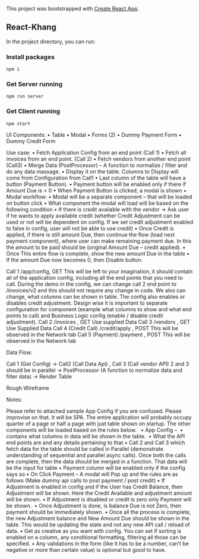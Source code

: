 This project was bootstrapped with [Create React App](https://github.com/facebook/create-react-app).

## React-Khang

In the project directory, you can run:

### Install packages

`npm i`

### Get Server running

`npm run server`

### Get Client running

`npm start`

UI Components:
	•	Table
	•	Modal
	•	Forms (2)
	•	Dummy Payment Form
	•	Dummy Credit Form

Use case:
	•	Fetch Application Config from an end point (Call 1)
	•	Fetch all invoices from an end point. (Call 2)
	•	Fetch vendors from another end point (Call3) 
	•	Merge Data (PostProcessor) – A function to normalize / filter and do any data massage.
	•	Display it on the table. Columns to Display will come from Configuration from Call1
	•	Last column of the table will have a button (Payment Button).
	•	Payment button will be enabled only if there if Amount Due is > 0
	•	When Payment Button is clicked, a modal is shown
	•	Modal workflow:
	•	Modal will be a separate component – that will be loaded on button click
	•	What component the modal will load will be based on the following condition
	•	If there is credit available with the vendor -> Ask user if he wants to apply available credit (whether Credit Adjustment can be used or not will be dependent on config. If we set credit adjustment enabled to false in config, user will not be able to use credit)
	•	Once Credit is applied, if there is still amount Due, then continue the flow (load next payment component), where user can make remaining payment due. In this the amount to be paid should be (original Amount Due – credit applied).
	•	Once This entire flow is complete, show the new amount Due in the table
	•	If the amount Due now becomes 0, then Disable button. 

Call 1
/app/config, GET
This will be left to your imagination, it should contain all of the application config, including all the end points that you need to call. During the demo in the config, we can change call 2 end point to /invoices/v2 and this should not require any change in code. We also can change, what columns can be shown in table. The config also enables or disables credit adjustment. Design wise it is important to separate configuration for component (example what columns to show and what end points to call) and Business Logic config (enable / disable credit adjustment).
Call 2
/invoices , GET
Use supplied Data
Call 3
/vendors , GET
Use Supplied Data
Call 4 (Credit Call)
/credit/apply , POST
 This will be observed in the Network tab
Call 5 (Payment)
/payment , POST
This will be observed in the Network tab


Data Flow:

Call 1 (Get Config) -> Call2 (Call Data Api) , Call 3 (Call vendor API) 2 and 3 should be in parallel -> PostProcessor (A function to normalize data and filter data) -> Render Table


Rough Wireframe



Notes:

Please refer to attached sample App Config if you are confused. Please improvise on that. It will be SPA. The entire application will probably occupy quarter of a page or half a page with just table shown on startup. The other components will be loaded based on the rules below.
 
	•	App Config – 
	•	contains what columns in data will be shown in the table. 
	•	What the API end points are and any details pertaining to that
	•	Call 2 and Call 3 which fetch data for the table should be called in Parallel (demonstrate understanding of sequential and parallel async calls). Once both the calls are complete, then the data should be merged in a function. That data will be the input for table
	•	Payment column will be enabled only if the config says so
	•	On Click Payment – A modal will Pop up and the rules are as follows (Make dummy api calls to post payment / post credit)
	•	If Adjustment is enabled in config and if the User has Credit Balance, then Adjustment will be shown. Here the Credit Available and adjustment amount will be shown.
	•	If Adjustment is disabled or credit is zero only Payment will be shown. 
	•	Once Adjustment is done, is balance Due is not Zero, then payment should be immediately shown.
	•	Once all the process is complete, the new Adjustment balance and New Amount Due should be shown in the table. This would be updating the state and not any new API call / reload of data.
	•	Get as creative as you want with config. You can set if sorting is enabled on a column, any conditional formatting, filtering all those can be specified.
	•	Any validations in the form (like it has to be a number, can’t be negative or more than certain value) is optional but good to have.

